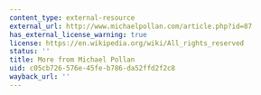 ```yaml
---
content_type: external-resource
external_url: http://www.michaelpollan.com/article.php?id=87
has_external_license_warning: true
license: https://en.wikipedia.org/wiki/All_rights_reserved
status: ''
title: More from Michael Pollan
uid: c05cb726-576e-45fe-b786-da52ffd2f2c8
wayback_url: ''
---
```

